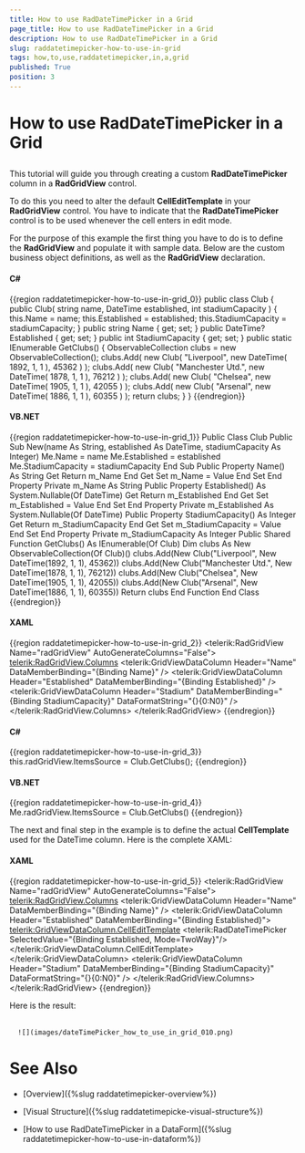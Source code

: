 ```yaml
---
title: How to use RadDateTimePicker in a Grid
page_title: How to use RadDateTimePicker in a Grid
description: How to use RadDateTimePicker in a Grid
slug: raddatetimepicker-how-to-use-in-grid
tags: how,to,use,raddatetimepicker,in,a,grid
published: True
position: 3
---
```


# How to use RadDateTimePicker in a Grid



## 

This tutorial will guide you through creating a custom __RadDateTimePicker__ column in a __RadGridView__ control.

To do this you need to alter the default __CellEditTemplate__ in your __RadGridView__ control. You have to indicate that the __RadDateTimePicker__ control is to be used whenever the cell enters in edit mode.

For the purpose of this example the first thing you have to do is to define the __RadGridView__ and populate it with sample data. Below are the custom business object definitions, as well as the __RadGridView__ declaration.

#### __C#__

{{region raddatetimepicker-how-to-use-in-grid_0}}
	public class Club
	{
	    public Club( string name, DateTime established, int stadiumCapacity )
	    {
	        this.Name = name;
	        this.Established = established;
	        this.StadiumCapacity = stadiumCapacity;
	    }
	    public string Name
	    {
	        get;
	        set;
	    }
	    public DateTime? Established
	    {
	        get;
	        set;
	    }
	    public int StadiumCapacity
	    {
	        get;
	        set;
	    }
	    public static IEnumerable<Club> GetClubs()
	    {
	        ObservableCollection<Club> clubs = new ObservableCollection<Club>();
	        clubs.Add( new Club( "Liverpool", new DateTime( 1892, 1, 1 ), 45362 ) );
	        clubs.Add( new Club( "Manchester Utd.", new DateTime( 1878, 1, 1 ), 76212 ) );
	        clubs.Add( new Club( "Chelsea", new DateTime( 1905, 1, 1 ), 42055 ) );
	        clubs.Add( new Club( "Arsenal", new DateTime( 1886, 1, 1 ), 60355 ) );
	        return clubs;
	    }
	}
	{{endregion}}



#### __VB.NET__

{{region raddatetimepicker-how-to-use-in-grid_1}}
	Public Class Club
	 Public Sub New(name As String, established As DateTime, stadiumCapacity As Integer)
	  Me.Name = name
	  Me.Established = established
	  Me.StadiumCapacity = stadiumCapacity
	 End Sub
	 Public Property Name() As String
	  Get
	   Return m_Name
	  End Get
	  Set
	   m_Name = Value
	  End Set
	 End Property
	 Private m_Name As String
	 Public Property Established() As System.Nullable(Of DateTime)
	  Get
	   Return m_Established
	  End Get
	  Set
	   m_Established = Value
	  End Set
	 End Property
	 Private m_Established As System.Nullable(Of DateTime)
	 Public Property StadiumCapacity() As Integer
	  Get
	   Return m_StadiumCapacity
	  End Get
	  Set
	   m_StadiumCapacity = Value
	  End Set
	 End Property
	 Private m_StadiumCapacity As Integer
	 Public Shared Function GetClubs() As IEnumerable(Of Club)
	  Dim clubs As New ObservableCollection(Of Club)()
	  clubs.Add(New Club("Liverpool", New DateTime(1892, 1, 1), 45362))
	  clubs.Add(New Club("Manchester Utd.", New DateTime(1878, 1, 1), 76212))
	  clubs.Add(New Club("Chelsea", New DateTime(1905, 1, 1), 42055))
	  clubs.Add(New Club("Arsenal", New DateTime(1886, 1, 1), 60355))
	  Return clubs
	 End Function
	End Class
	{{endregion}}



#### __XAML__

{{region raddatetimepicker-how-to-use-in-grid_2}}
	<telerik:RadGridView Name="radGridView"
	                        AutoGenerateColumns="False">
	    <telerik:RadGridView.Columns>
	        <telerik:GridViewDataColumn Header="Name"
	                                    DataMemberBinding="{Binding Name}" />
	        <telerik:GridViewDataColumn Header="Established"
	                                    DataMemberBinding="{Binding Established}" />
	        <telerik:GridViewDataColumn Header="Stadium"
	                                    DataMemberBinding="{Binding StadiumCapacity}"
	                                    DataFormatString="{}{0:N0}" />
	    </telerik:RadGridView.Columns>
	</telerik:RadGridView>
	{{endregion}}



#### __C#__

{{region raddatetimepicker-how-to-use-in-grid_3}}
	this.radGridView.ItemsSource = Club.GetClubs();
	{{endregion}}



#### __VB.NET__

{{region raddatetimepicker-how-to-use-in-grid_4}}
	Me.radGridView.ItemsSource = Club.GetClubs()
	{{endregion}}



The next and final step in the example is to define the actual __CellTemplate__ used for the DateTime column. Here is the complete XAML:

#### __XAML__

{{region raddatetimepicker-how-to-use-in-grid_5}}
	<telerik:RadGridView Name="radGridView"
	                        AutoGenerateColumns="False">
	    <telerik:RadGridView.Columns>
	        <telerik:GridViewDataColumn Header="Name"
	                                    DataMemberBinding="{Binding Name}" />
	        <telerik:GridViewDataColumn Header="Established"
	                                    DataMemberBinding="{Binding Established}">
	            <telerik:GridViewDataColumn.CellEditTemplate>
	                <DataTemplate>
	                    <telerik:RadDateTimePicker SelectedValue="{Binding Established, Mode=TwoWay}"/>
	                </DataTemplate>
	            </telerik:GridViewDataColumn.CellEditTemplate>
	        </telerik:GridViewDataColumn>
	        <telerik:GridViewDataColumn Header="Stadium"
	                                    DataMemberBinding="{Binding StadiumCapacity}"
	                                    DataFormatString="{}{0:N0}" />
	    </telerik:RadGridView.Columns>
	</telerik:RadGridView>
	{{endregion}}



Here is the result:




         
      ![](images/dateTimePicker_how_to_use_in_grid_010.png)

# See Also

 * [Overview]({%slug raddatetimepicker-overview%})

 * [Visual Structure]({%slug raddatetimepicke-visual-structure%})

 * [How to use RadDateTimePicker in a DataForm]({%slug raddatetimepicker-how-to-use-in-dataform%})

